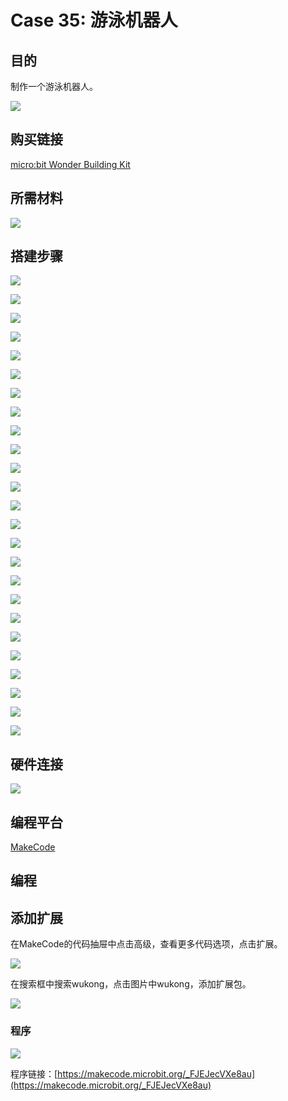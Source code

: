 # Case 35: 游泳机器人
## 目的
制作一个游泳机器人。

![](./images/Wonder-Building-Kit-case-35-01.png)

## 购买链接

[micro:bit Wonder Building Kit](https://www.elecfreaks.com/micro-bit-wonder-building-kit-without-micro-bit-board.html)

## 所需材料

![](./images/Wonder-Building-Kit-step-case-35-01.png)

## 搭建步骤


![](./images/Wonder-Building-Kit-step-case-35-02.png)

![](./images/Wonder-Building-Kit-step-case-35-03.png)

![](./images/Wonder-Building-Kit-step-case-35-04.png)

![](./images/Wonder-Building-Kit-step-case-35-05.png)

![](./images/Wonder-Building-Kit-step-case-35-06.png)

![](./images/Wonder-Building-Kit-step-case-35-07.png)

![](./images/Wonder-Building-Kit-step-case-35-08.png)

![](./images/Wonder-Building-Kit-step-case-35-09.png)

![](./images/Wonder-Building-Kit-step-case-35-10.png)

![](./images/Wonder-Building-Kit-step-case-35-11.png)

![](./images/Wonder-Building-Kit-step-case-35-12.png)

![](./images/Wonder-Building-Kit-step-case-35-13.png)

![](./images/Wonder-Building-Kit-step-case-35-14.png)

![](./images/Wonder-Building-Kit-step-case-35-15.png)

![](./images/Wonder-Building-Kit-step-case-35-16.png)

![](./images/Wonder-Building-Kit-step-case-35-17.png)

![](./images/Wonder-Building-Kit-step-case-35-18.png)

![](./images/Wonder-Building-Kit-step-case-35-19.png)

![](./images/Wonder-Building-Kit-step-case-35-20.png)

![](./images/Wonder-Building-Kit-step-case-35-21.png)

![](./images/Wonder-Building-Kit-step-case-35-22.png)

![](./images/Wonder-Building-Kit-step-case-35-23.png)

![](./images/Wonder-Building-Kit-step-case-35-24.png)

![](./images/Wonder-Building-Kit-step-case-35-25.png)

![](./images/Wonder-Building-Kit-step-case-35-26.png)



## 硬件连接

![](./images/Wonder-Building-Kit-case-35-03.png)


## 编程平台

[MakeCode](https://makecode.microbit.org/)

## 编程
## 添加扩展
在MakeCode的代码抽屉中点击高级，查看更多代码选项，点击扩展。

![](./images/Wonder-Building-Kit-case-21-02.png)

在搜索框中搜索wukong，点击图片中wukong，添加扩展包。

![](./images/Wonder-Building-Kit-case-21-03.png)





### 程序

![](./images/Wonder-Building-Kit-case-35-04.png)

程序链接：[https://makecode.microbit.org/_FJEJecVXe8au](https://makecode.microbit.org/_FJEJecVXe8au)
